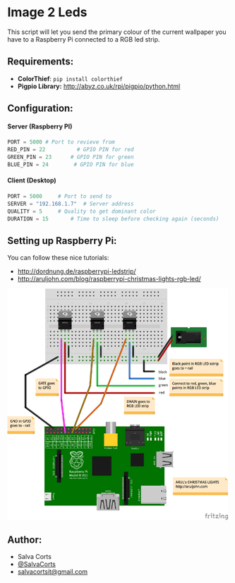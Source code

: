 # Image 2 Leds

This script will let you send the primary colour of the current wallpaper you have to a Raspberry Pi connected to a RGB led strip.



## Requirements:

- **ColorThief**: `pip install colorthief`
- **Pigpio Library:** <u>http://abyz.co.uk/rpi/pigpio/python.html</u>





## Configuration:
#### Server (Raspberry PI)

```python
PORT = 5000	# Port to revieve from
RED_PIN = 22		  # GPIO PIN for red
GREEN_PIN = 23		# GPIO PIN for green
BLUE_PIN = 24		 # GPIO PIN for blue
```

#### Client (Desktop)

```python
PORT = 5000		# Port to send to
SERVER = "192.168.1.7"	# Server address
QUALITY = 5		# Quality to get dominant color
DURATION = 15		# Time to sleep before checking again (seconds)
```



## Setting up Raspberry Pi:

You can follow these nice tutorials:

- <u>http://dordnung.de/raspberrypi-ledstrip/</u>
- <u>http://aruljohn.com/blog/raspberrypi-christmas-lights-rgb-led/ </u>

 ![rpi](schema.png)



## Author:

- Salva Corts
- [@SalvaCorts](https://twitter.com/SalvaCorts)
- salvacortsit@gmail.com

